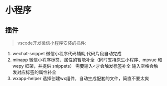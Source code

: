 # 小程序

## 插件

> vscode开发微信小程序安装的插件:

1. wechat-snippet
微信小程序代码辅助,代码片段自动完成
2. minapp
微信小程序标签、属性的智能补全（同时支持原生小程序、mpvue 和 wepy 框架，并提供 snippets）
需要输入<才会触发标签补全
输入空格会触发对应标签的属性补全
3. wxapp-helper
选择创建wx组件，自动生成配套的文件，简直不要太爽

